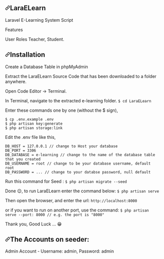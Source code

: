 <article class="markdown-body entry-content container-lg" itemprop="text"><h1><a id="user-content-laraelearn" class="anchor" aria-hidden="true" href="#laraelearn"><svg class="octicon octicon-link" viewBox="0 0 16 16" version="1.1" width="16" height="16" aria-hidden="true"><path fill-rule="evenodd" d="M7.775 3.275a.75.75 0 001.06 1.06l1.25-1.25a2 2 0 112.83 2.83l-2.5 2.5a2 2 0 01-2.83 0 .75.75 0 00-1.06 1.06 3.5 3.5 0 004.95 0l2.5-2.5a3.5 3.5 0 00-4.95-4.95l-1.25 1.25zm-4.69 9.64a2 2 0 010-2.83l2.5-2.5a2 2 0 012.83 0 .75.75 0 001.06-1.06 3.5 3.5 0 00-4.95 0l-2.5 2.5a3.5 3.5 0 004.95 4.95l1.25-1.25a.75.75 0 00-1.06-1.06l-1.25 1.25a2 2 0 01-2.83 0z"></path></svg></a>LaraELearn</h1>
<p>Laravel E-Learning System Script</p>
<p>Features</p>
<p>User Roles
 Teacher,
Student.</p>

<h1><a id="user-content-installation" class="anchor" aria-hidden="true" href="#installation"><svg class="octicon octicon-link" viewBox="0 0 16 16" version="1.1" width="16" height="16" aria-hidden="true"><path fill-rule="evenodd" d="M7.775 3.275a.75.75 0 001.06 1.06l1.25-1.25a2 2 0 112.83 2.83l-2.5 2.5a2 2 0 01-2.83 0 .75.75 0 00-1.06 1.06 3.5 3.5 0 004.95 0l2.5-2.5a3.5 3.5 0 00-4.95-4.95l-1.25 1.25zm-4.69 9.64a2 2 0 010-2.83l2.5-2.5a2 2 0 012.83 0 .75.75 0 001.06-1.06 3.5 3.5 0 00-4.95 0l-2.5 2.5a3.5 3.5 0 004.95 4.95l1.25-1.25a.75.75 0 00-1.06-1.06l-1.25 1.25a2 2 0 01-2.83 0z"></path></svg></a>Installation</h1>
<p>Create a Database Table in phpMyAdmin</p>
<p>Extract the LaraELearn Source Code that has been downloaded to a folder anywhere.</p>
<p>Open Code Editor → Terminal.</p>
<p>In Terminal, navigate to the extracted e-learning folder.
<code>$ cd LaraELearn</code></p>
<p>Enter these commands one by one (without the $ sign),</p>
<pre lang="$"><code>$ cp .env.example .env
$ php artisan key:generate
$ php artisan storage:link
</code></pre>
<p>Edit the .env file like this,</p>
<pre lang="DB_CONNECTION"><code>DB_HOST = 127.0.0.1 // change to Host your database
DB_PORT = 3306
DB_DATABASE = e-learning // change to the name of the database table that you created
DB_USERNAME = root // change to be your database username, default root
DB_PASSWORD = ... // change to your databse password, null default 
</code></pre>
<p>Run this command for Seed :
<code>$ php artisan migrate --seed</code></p>
<p>Done <g-emoji class="g-emoji" alias="wink" fallback-src="https://github.githubassets.com/images/icons/emoji/unicode/1f609.png">😉</g-emoji>, to run LaraELearn enter the command below:
<code>$ php artisan serve</code></p>
<p>Then open the browser, and enter the url:
<code>http://localhost:8000</code></p>
<p>or if you want to run on another port, use the command:
<code>$ php artisan serve --port: 8000 // e.g. the port is "8000"</code></p>
<p>Thank you, Good Luck ... <g-emoji class="g-emoji" alias="grin" fallback-src="https://github.githubassets.com/images/icons/emoji/unicode/1f601.png">😁</g-emoji></p>

<h1><a id="user-content-the-accounts-on-seeder" class="anchor" aria-hidden="true" href="#the-accounts-on-seeder"><svg class="octicon octicon-link" viewBox="0 0 16 16" version="1.1" width="16" height="16" aria-hidden="true"><path fill-rule="evenodd" d="M7.775 3.275a.75.75 0 001.06 1.06l1.25-1.25a2 2 0 112.83 2.83l-2.5 2.5a2 2 0 01-2.83 0 .75.75 0 00-1.06 1.06 3.5 3.5 0 004.95 0l2.5-2.5a3.5 3.5 0 00-4.95-4.95l-1.25 1.25zm-4.69 9.64a2 2 0 010-2.83l2.5-2.5a2 2 0 012.83 0 .75.75 0 001.06-1.06 3.5 3.5 0 00-4.95 0l-2.5 2.5a3.5 3.5 0 004.95 4.95l1.25-1.25a.75.75 0 00-1.06-1.06l-1.25 1.25a2 2 0 01-2.83 0z"></path></svg></a>The Accounts on seeder:</h1>
<p>Admin Account - Username: admin, Password: admin</p>
</article>
